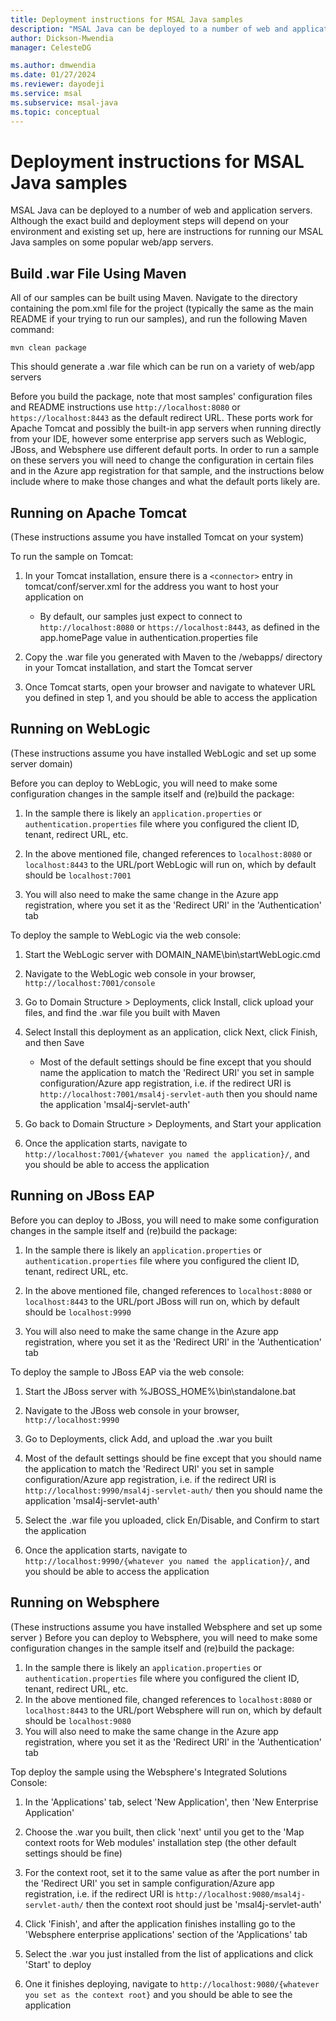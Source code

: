 ```yaml
---
title: Deployment instructions for MSAL Java samples
description: "MSAL Java can be deployed to a number of web and application servers. Although the exact build and deployment steps will depend on your environment and existing set up, here are instructions for running our MSAL Java samples on some popular web/app servers."
author: Dickson-Mwendia
manager: CelesteDG

ms.author: dmwendia
ms.date: 01/27/2024
ms.reviewer: dayodeji
ms.service: msal
ms.subservice: msal-java
ms.topic: conceptual
---
```


# Deployment instructions for MSAL Java samples

MSAL Java can be deployed to a number of web and application servers. Although the exact build and deployment steps will depend on your environment and existing set up, here are instructions for running our MSAL Java samples on some popular web/app servers.

## Build .war File Using Maven

All of our samples can be built using Maven. Navigate to the directory containing the pom.xml file for the project (typically the same as the main README if your trying to run our samples), and run the following Maven command:

`mvn clean package`

This should generate a .war file which can be run on a variety of web/app servers

Before you build the package, note that most samples' configuration files and README instructions use `http://localhost:8080` or `https://localhost:8443` as the default redirect URL. These ports work for Apache Tomcat and possibly the built-in app servers when running directly from your IDE, however some enterprise app servers such as Weblogic, JBoss, and Websphere use different default ports. In order to run a sample on these servers you will need to change the configuration in certain files and in the Azure app registration for that sample, and the instructions below include where to make those changes and what the default ports likely are.

## Running on Apache Tomcat

(These instructions assume you have installed Tomcat on your system)

To run the sample on Tomcat:

1. In your Tomcat installation, ensure there is a `<connector>` entry in tomcat/conf/server.xml for the address you want to host your application on
   * By default, our samples just expect to connect to `http://localhost:8080` or `https://localhost:8443`, as defined in the app.homePage value in authentication.properties file

2. Copy the .war file you generated with Maven to the /webapps/ directory in your Tomcat installation, and start the Tomcat server

3. Once Tomcat starts, open your browser and navigate to whatever URL you defined in step 1, and you should be able to access the application

## Running on WebLogic

(These instructions assume you have installed WebLogic and set up some server domain)

Before you can deploy to WebLogic, you will need to make some configuration changes in the sample itself and (re)build the package:

1. In the sample there is likely an `application.properties` or `authentication.properties` file where you configured the client ID, tenant, redirect URL, etc.

2. In the above mentioned file, changed references to `localhost:8080` or `localhost:8443` to the URL/port WebLogic will run on, which by default should be `localhost:7001`

3. You will also need to make the same change in the Azure app registration, where you set it as the 'Redirect URI' in the 'Authentication' tab

To deploy the sample to WebLogic via the web console:

1. Start the WebLogic server with DOMAIN_NAME\bin\startWebLogic.cmd

2. Navigate to the WebLogic web console in your browser, `http://localhost:7001/console`

3. Go to Domain Structure > Deployments, click Install, click upload your files, and find the .war file you built with Maven

4. Select Install this deployment as an application, click Next, click Finish, and then Save
    * Most of the default settings should be fine except that you should name the application to match the 'Redirect URI' you set in sample configuration/Azure app registration, i.e. if the redirect URI is `http://localhost:7001/msal4j-servlet-auth` then you should name the application 'msal4j-servlet-auth'

5. Go back to Domain Structure > Deployments, and Start your application

6. Once the application starts, navigate to `http://localhost:7001/{whatever you named the application}/`, and you should be able to access the application

## Running on JBoss EAP

Before you can deploy to JBoss, you will need to make some configuration changes in the sample itself and (re)build the package:

1. In the sample there is likely an `application.properties` or `authentication.properties` file where you configured the client ID, tenant, redirect URL, etc.

2. In the above mentioned file, changed references to `localhost:8080` or `localhost:8443` to the URL/port JBoss will run on, which by default should be `localhost:9990`

3. You will also need to make the same change in the Azure app registration, where you set it as the 'Redirect URI' in the 'Authentication' tab

To deploy the sample to JBoss EAP via the web console:

1. Start the JBoss server with %JBOSS_HOME%\bin\standalone.bat

2. Navigate to the JBoss web console in your browser, `http://localhost:9990`

3. Go to Deployments, click Add, and upload the .war you built

4. Most of the default settings should be fine except that you should name the application to match the 'Redirect URI' you set in sample configuration/Azure app registration, i.e. if the redirect URI is `http://localhost:9990/msal4j-servlet-auth/` then you should name the application 'msal4j-servlet-auth'

5. Select the .war file you uploaded, click En/Disable, and Confirm to start the application

6. Once the application starts, navigate to `http://localhost:9990/{whatever you named the application}/`, and you should be able to access the application

## Running on Websphere

(These instructions assume you have installed Websphere and set up some server )
Before you can deploy to Websphere, you will need to make some configuration changes in the sample itself and (re)build the package:

1. In the sample there is likely an `application.properties` or `authentication.properties` file where you configured the client ID, tenant, redirect URL, etc.
2. In the above mentioned file, changed references to `localhost:8080` or `localhost:8443` to the URL/port Websphere will run on, which by default should be `localhost:9080`
3. You will also need to make the same change in the Azure app registration, where you set it as the 'Redirect URI' in the 'Authentication' tab

Top deploy the sample using the Websphere's Integrated Solutions Console:

1. In the 'Applications' tab, select 'New Application', then 'New Enterprise Application'

2. Choose the .war you built, then click 'next' until you get to the 'Map context roots for Web modules' installation step (the other default settings should be fine)

3. For the context root, set it to the same value as after the port number in the 'Redirect URI' you set in sample configuration/Azure app registration, i.e. if the redirect URI is `http://localhost:9080/msal4j-servlet-auth/` then the context root should just be 'msal4j-servlet-auth'

4. Click 'Finish', and after the application finishes installing go to the 'Websphere enterprise applications' section of the 'Applications' tab

5. Select the .war you just installed from the list of applications and click 'Start' to deploy

6. One it finishes deploying, navigate to `http://localhost:9080/{whatever you set as the context root}` and you should be able to see the application
